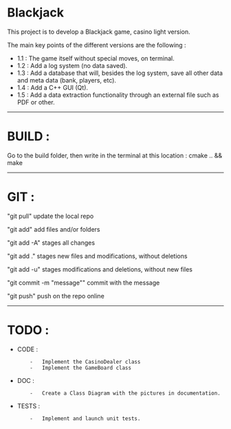 # Blackjack
This project is to develop a Blackjack game, casino light version.

The main key points of the different versions are the following :
  - 1.1 : The game itself without special moves, on terminal.
  - 1.2 : Add a log system (no data saved).
  - 1.3 : Add a database that will, besides the log system, save all other data and meta data (bank, players, etc).
  - 1.4 : Add a C++ GUI (Qt).
  - 1.5 : Add a data extraction functionality through an external file such as PDF or other.

----------------------------------------------------------------------------------------------------

# BUILD :
Go to the build folder, then write in the terminal at this location : cmake .. && make

----------------------------------------------------------------------------------------------------

# GIT :
"git pull"			update the local repo


"git add" add files and/or folders

"git add -A" stages all changes

"git add ." stages new files and modifications, without deletions

"git add -u" stages modifications and deletions, without new files


"git commit -m "message""	commit with the message


"git push" push on the repo online

----------------------------------------------------------------------------------------------------

# TODO :
  - CODE :

			-	Implement the CasinoDealer class
			-	Implement the GameBoard class
  
  - DOC :

			-	Create a Class Diagram with the pictures in documentation.

  - TESTS :

			-	Implement and launch unit tests.
    